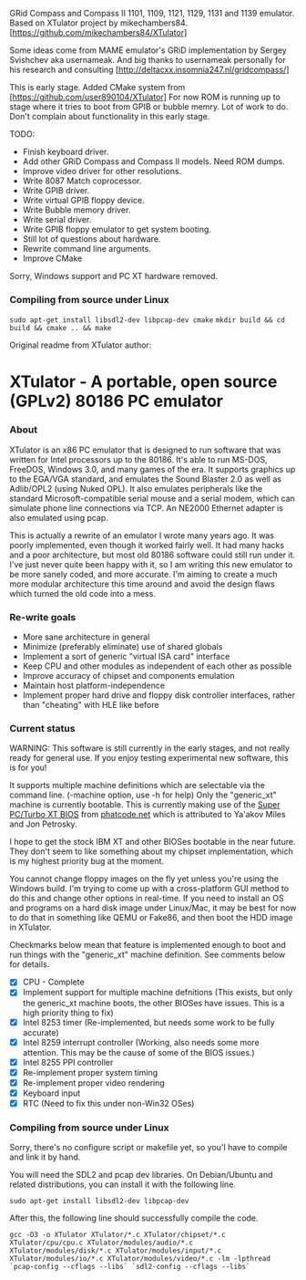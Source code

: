GRid Compass and Compass II 1101, 1109, 1121, 1129, 1131 and 1139 emulator. 
Based on XTulator project by mikechambers84.
[https://github.com/mikechambers84/XTulator]

Some ideas come from MAME emulator's GRiD implementation by Sergey Svishchev aka usernameak.
And big thanks to usernameak personally for his research and consulting [http://deltacxx.insomnia247.nl/gridcompass/]

This is early stage.
Added CMake system from [https://github.com/user890104/XTulator]
For now ROM is running up to stage where it tries to boot from GPIB or bubble memry.
Lot of work to do.
Don't complain about functionality in this early stage.

TODO:
* Finish keyboard driver.
* Add other GRiD Compass and Compass II models. Need ROM dumps.
* Improve video driver for other resolutions.
* Write 8087  Match coprocessor.
* Write GPIB driver.
* Write virtual GPIB floppy device.
* Write Bubble memory driver.
* Write serial driver.
* Write GPIB floppy emulator to get system booting.
* Still lot of questions about hardware.
* Rewrite command line arguments.
* Improve CMake

Sorry, Windows support and PC XT hardware removed.

### Compiling from source under Linux
`sudo apt-get install libsdl2-dev libpcap-dev cmake`
`mkdir build && cd build && cmake .. && make`



Original readme from XTulator author:

# XTulator - A portable, open source (GPLv2) 80186 PC emulator

### About

XTulator is an x86 PC emulator that is designed to run software that was written for Intel processors up to the 80186. It's able to run MS-DOS, FreeDOS, Windows 3.0, and many games of the era. It supports graphics up to the EGA/VGA standard, and emulates the Sound Blaster 2.0 as well as Adlib/OPL2 (using Nuked OPL). It also emulates peripherals like the standard Microsoft-compatible serial mouse and a serial modem, which can simulate phone line connections via TCP. An NE2000 Ethernet adapter is also emulated using pcap.

This is actually a rewrite of an emulator I wrote many years ago. It was poorly implemented, even though it worked fairly well. It had many hacks and a poor architecture, but most old 80186 software could still run under it. I've just never quite been happy with it, so I am writing this new emulator to be more sanely coded, and more accurate. I'm aiming to create a much more modular architecture this time around and avoid the design flaws which turned the old code into a mess.

### Re-write goals

- More sane architecture in general
- Minimize (preferably eliminate) use of shared globals
- Implement a sort of generic "virtual ISA card" interface
- Keep CPU and other modules as independent of each other as possible
- Improve accuracy of chipset and components emulation
- Maintain host platform-independence
- Implement proper hard drive and floppy disk controller interfaces, rather than "cheating" with HLE like before

### Current status

WARNING: This software is still currently in the early stages, and not really ready for general use. If you enjoy testing experimental new software, this is for you!

It supports multiple machine definitions which are selectable via the command line. (-machine option, use -h for help) Only the "generic_xt" machine is currently bootable. This is currently making use of the [Super PC/Turbo XT BIOS](http://www.phatcode.net/downloads.php?id=101) from [phatcode.net](http://www.phatcode.net) which is attributed to Ya'akov Miles and Jon Petrosky.

I hope to get the stock IBM XT and other BIOSes bootable in the near future. They don't seem to like something about my chipset implementation, which is my highest priority bug at the moment.

You cannot change floppy images on the fly yet unless you're using the Windows build. I'm trying to come up with a cross-platform GUI method to do this and change other options in real-time. If you need to install an OS and programs on a hard disk image under Linux/Mac, it may be best for now to do that in something like QEMU or Fake86, and then boot the HDD image in XTulator.

Checkmarks below mean that feature is implemented enough to boot and run things with the "generic_xt" machine definition. See comments below for details.

- [x] CPU - Complete
- [x] Implement support for multiple machine defnitions (This exists, but only the generic_xt machine boots, the other BIOSes have issues. This is a high priority thing to fix)
- [x] Intel 8253 timer (Re-implemented, but needs some work to be fully accurate)
- [x] Intel 8259 interrupt controller (Working, also needs some more attention. This may be the cause of some of the BIOS issues.)
- [x] Intel 8255 PPI controller
- [x] Re-implement proper system timing
- [x] Re-implement proper video rendering
- [x] Keyboard input
- [x] RTC (Need to fix this under non-Win32 OSes)

### Compiling from source under Linux

Sorry, there's no configure script or makefile yet, so you'l have to compile and link it by hand.

You will need the SDL2 and pcap dev libraries. On Debian/Ubuntu and related distributions, you can install it with the following line.

<pre><code>sudo apt-get install libsdl2-dev libpcap-dev</code></pre>

After this, the following line should successfully compile the code.

<pre><code>gcc -O3 -o XTulator XTulator/*.c XTulator/chipset/*.c XTulator/cpu/cpu.c XTulator/modules/audio/*.c XTulator/modules/disk/*.c XTulator/modules/input/*.c XTulator/modules/io/*.c XTulator/modules/video/*.c -lm -lpthread `pcap-config --cflags --libs` `sdl2-config --cflags --libs`</code></pre>


